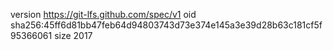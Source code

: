 version https://git-lfs.github.com/spec/v1
oid sha256:45ff6d81bb47feb64d94803743d73e374e145a3e39d28b63c181cf5f95366061
size 2017
